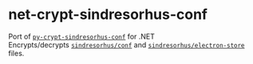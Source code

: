 # net-crypt-sindresorhus-conf

Port of [`py-crypt-sindresorhus-conf`](https://github.com/DimmaDont/py-crypt-sindresorhus-conf) for .NET\
Encrypts/decrypts [`sindresorhus/conf`](https://github.com/sindresorhus/conf) and [`sindresorhus/electron-store`](https://github.com/sindresorhus/electron-store) files.
